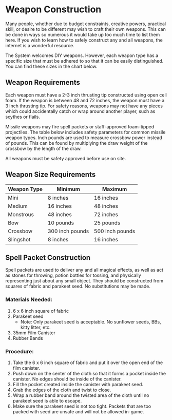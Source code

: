 # Weapon Construction

Many people, whether due to budget constraints, creative powers, practical skill, or desire to be different may wish to craft their own weapons. This can be done in ways so numerous it would take up too much time to list them here. If you wish to learn how to safely construct any and all weapons, the internet is a wonderful resource.

The System welcomes DIY weapons. However, each weapon type has a specific size that must be adhered to so that it can be easily distinguished. You can find these sizes in the chart below.

## Weapon Requirements

Each weapon must have a 2-3 inch thrusting tip constructed using open cell foam. If the weapon is between 48 and 72 inches, the weapon must have a 3 inch thrusting tip. For safety reasons, weapons may not have any pieces which could accidentally catch or wrap around another player, such as scythes or flails.

Missile weapons may fire spell packets or staff-approved foam-tipped projectiles. The table below includes safety parameters for common missile weapon types. Inch pounds are used to measure crossbow power instead of pounds. This can be found by multiplying the draw weight of the crossbow by the length of the draw.

All weapons must be safety approved before use on site.

## Weapon Size Requirements

| Weapon Type | Minimum | Maximum |
|------------|---------|---------|
| Mini | 8 inches | 16 inches |
| Medium | 16 inches | 48 inches |
| Monstrous | 48 inches | 72 inches |
| Bow | 10 pounds | 25 pounds |
| Crossbow | 300 inch pounds | 500 inch pounds |
| Slingshot | 8 inches | 16 inches |

## Spell Packet Construction

Spell packets are used to deliver any and all magical effects, as well as act as stones for throwing, potion bottles for tossing, and physically representing just about any small object. They should be constructed from squares of fabric and parakeet seed. No substitutions may be made.

### Materials Needed:
1. 6 x 6 inch square of fabric
2. Parakeet seed
   - Note: Only parakeet seed is acceptable. No sunflower seeds, BBs, kitty litter, etc.
3. 35mm Film Canister
4. Rubber Bands

### Procedure:
1. Take the 6 x 6 inch square of fabric and put it over the open end of the film canister.
2. Push down on the center of the cloth so that it forms a pocket inside the canister. No edges should be inside of the canister.
3. Fill the pocket created inside the canister with parakeet seed.
4. Grab the edges of the cloth and twist to close.
5. Wrap a rubber band around the twisted area of the cloth until no parakeet seed is able to escape.
6. Make sure the parakeet seed is not too tight. Packets that are too packed with seed are unsafe and will not be allowed in-game. 